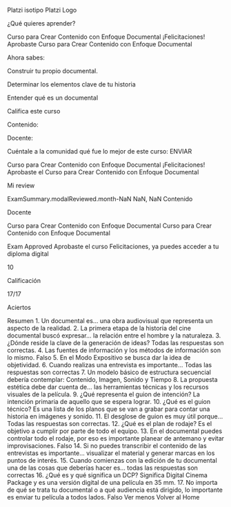 Platzi isotipo
Platzi Logo


¿Qué quieres aprender?

Curso para Crear Contenido con Enfoque Documental
¡Felicitaciones!
Aprobaste Curso para Crear Contenido con Enfoque Documental

Ahora sabes:

Construir tu propio documental.

Determinar los elementos clave de tu historia

Entender qué es un documental

Califica este curso

Contenido:


Docente:


Cuéntale a la comunidad qué fue lo mejor de este curso:
ENVIAR

Curso para Crear Contenido con Enfoque Documental
¡Felicitaciones!
Aprobaste el Curso para Crear Contenido con Enfoque Documental

Mi review

ExamSummary.modalReviewed.month-NaN NaN, NaN
Contenido

Docente

Curso para Crear Contenido con Enfoque Documental
Curso para Crear Contenido con Enfoque Documental

Exam Approved
Aprobaste el curso
Felicitaciones, ya puedes acceder a tu diploma digital

10

Calificación

17/17

Aciertos


Resumen
1.
Un documental es...
una obra audiovisual que representa un aspecto de la realidad.
2.
La primera etapa de la historia del cine documental buscó expresar...
la relación entre el hombre y la naturaleza.
3.
¿Dónde reside la clave de la generación de ideas?
Todas las respuestas son correctas.
4.
Las fuentes de información y los métodos de información son lo mismo.
Falso
5.
En el Modo Expositivo se busca
dar la idea de objetividad.
6.
Cuando realizas una entrevista es importante...
Todas las respuestas son correctas
7.
Un modelo básico de estructura secuencial debería contemplar:
Contenido, Imagen, Sonido y Tiempo
8.
La propuesta estética debe dar cuenta de...
las herramientas técnicas y los recursos visuales de la película.
9.
¿Qué representa el guion de intención?
La intención primaria de aquello que se espera lograr.
10.
¿Qué es el guion técnico?
Es una lista de los planos que se van a grabar para contar una historia en imágenes y sonido.
11.
El desglose de guion es muy útil porque...
Todas las respuestas son correctas.
12.
¿Qué es el plan de rodaje?
Es el objetivo a cumplir por parte de todo el equipo.
13.
En el documental puedes controlar todo el rodaje, por eso es importante planear de antemano y evitar improvisaciones.
Falso
14.
Si no puedes transcribir el contenido de las entrevistas es importante...
visualizar el material y generar marcas en los puntos de interés.
15.
Cuando comienzas con la edición de tu documental una de las cosas que deberías hacer es...
todas las respuestas son correctas
16.
¿Qué es y qué significa un DCP?
Significa Digital Cinema Package y es una versión digital de una película en 35 mm.
17.
No importa de qué se trata tu documental o a qué audiencia está dirigido, lo importante es enviar tu película a todos lados.
Falso
Ver menos
Volver al Home
